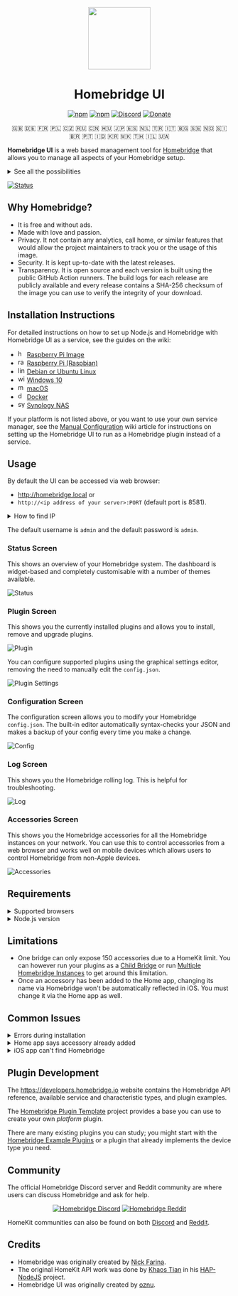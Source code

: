 <p align="center">
  <a href="https://homebridge.io"><img src="https://raw.githubusercontent.com/homebridge/branding/latest/logos/homebridge-color-round-stylized.png" height="140"></a>
</p>
<span align="center">

# Homebridge UI

[![npm](https://badgen.net/npm/v/homebridge-config-ui-x/latest)](https://www.npmjs.com/package/homebridge-config-ui-x)
[![npm](https://badgen.net/npm/dt/homebridge-config-ui-x?label=downloads)](https://www.npmjs.com/package/homebridge-config-ui-x)
[![Discord](https://badgen.net/discord/online-members/C87Pvq3?icon=discord&label=discord)](https://discord.gg/C87Pvq3)
[![Donate](https://badgen.net/badge/donate/paypal/yellow)](https://paypal.me/oznu)

:gb: :de: :fr: :poland: :czech_republic: :ru: :cn: :hungary: :jp: :es: :netherlands: :tr: :it: :bulgaria: :sweden: :norway: :slovenia: :brazil: :portugal: :indonesia: :kr: :macedonia: :thailand: :israel: :ukraine:

</span>

**Homebridge UI** is a web based management tool for [Homebridge](https://github.com/homebridge/homebridge) that allows you to manage all aspects of your Homebridge setup.

<details>
<summary>See all the possibilities</summary>
  
* Install and configure Homebridge plugins.
* Edit the Homebridge `config.json` with advanced JSON syntax checking and structure validation.
* Visual configuration for over 450 plugins (no manual config.json editing required).
* Monitor your Homebridge server via a fully customisable widget-based dashboard.
* View the Homebridge logs.
* View and control Homebridge accessories.
* Restart Homebridge.
* Backup and restore your Homebridge instance.
* Set up and manage your Homebridge plugins as [child bridges](https://github.com/homebridge/homebridge/wiki/Child-Bridges).
* Homebridge UI also provides a tool called [`hb-service`](https://github.com/homebridge/homebridge-config-ui-x/wiki/Homebridge-Service-Command) which makes it easy to set up Homebridge as a service on Linux/Raspbian, macOS and Windows 10.
* and more...

</details>

[![Status](screenshots/homebridge-config-ui-x-darkmode-status.png?2020-01-07)](#usage)

## Why Homebridge?
- It is free and without ads.
- Made with love and passion. 
- Privacy. It not contain any analytics, call home, or similar features that would allow the project maintainers to track you or the usage of this image.
- Security. It is kept up-to-date with the latest releases. 
- Transparency. It is open source and each version is built using the public GitHub Action runners. The build logs for each release are publicly available and every release contains a SHA-256 checksum of the image you can use to verify the integrity of your download.

## Installation Instructions

For detailed instructions on how to set up Node.js and Homebridge with Homebridge UI as a service, see the guides on the wiki:

* <img src="https://user-images.githubusercontent.com/3979615/78118327-9853f200-7452-11ea-88aa-5e57ebcf3070.png" alt="homebridge-raspbian-image" height="16px" width="16px"/> [Raspberry Pi Image](https://github.com/homebridge/homebridge-raspbian-image/wiki/Getting-Started)
* <img src="https://user-images.githubusercontent.com/3979615/59594350-07b45b80-9137-11e9-85fd-e75093ba91a4.png" alt="raspbian" height="16px" width="16px"/> [Raspberry Pi (Raspbian)](https://github.com/homebridge/homebridge/wiki/Install-Homebridge-on-Raspbian)
* <img src="https://user-images.githubusercontent.com/3979615/59595664-93c78280-9139-11e9-83dc-4d6f9405e788.png" alt="linux" height="16px" width="16px"/> [Debian or Ubuntu Linux](https://github.com/homebridge/homebridge/wiki/Install-Homebridge-on-Debian-or-Ubuntu-Linux)
* <img src="https://user-images.githubusercontent.com/3979615/59593218-e0f52580-9134-11e9-8b77-585755af5d99.png" alt="windows" height="16px" width="16px"/> [Windows 10](https://github.com/homebridge/homebridge/wiki/Install-Homebridge-on-Windows-10)
* <img src="https://user-images.githubusercontent.com/3979615/59594157-b015f000-9136-11e9-93cb-c9d9773ec9e8.png" alt="macos" height="16px" width="16px"/> [macOS](https://github.com/homebridge/homebridge/wiki/Install-Homebridge-on-macOS)
* <img src="https://user-images.githubusercontent.com/3979615/59594527-56fa8c00-9137-11e9-937b-32092dfcff41.png" alt="docker" height="16px" width="16px"/> [Docker](https://github.com/homebridge/homebridge/wiki/Install-Homebridge-on-Docker)
* <img src="https://user-images.githubusercontent.com/3979615/78118531-dc46f700-7452-11ea-95e5-977f79d1904f.png" alt="synology-dsm" height="16px" width="16px"/> [Synology NAS](https://github.com/homebridge/homebridge/wiki/Install-Homebridge-on-Synology-DSM)

If your platform is not listed above, or you want to use your own service manager, see the [Manual Configuration](https://github.com/homebridge/homebridge-config-ui-x/wiki/Manual-Configuration) wiki article for instructions on setting up the Homebridge UI to run as a Homebridge plugin instead of a service.

## Usage

By default the UI can be accessed via web browser:
- http://homebridge.local or
- `http://<ip address of your server>:PORT` (default port is 8581).

<details>
    <summary>How to find IP</summary>

Try one of:
- Login to your router and find the "connected devices" or "dhcp clients" page to find the IP address that was assigned to the Raspberry Pi.
- Use other device (Mac, iPhone, etc) to access `http://homebridge.local`, once you login using the default username and password (admin/admin) you can find the IP address under System Information.
- Download the [Fing](https://www.fing.com/) app for [iOS](https://itunes.apple.com/us/app/fing-network-scanner/id430921107?mt=8) or [Android](https://play.google.com/store/apps/details?id=com.overlook.android.fing&hl=en_GB) to scan your network to find the IP address of your Raspberry Pi.
- As a last resort, if you plug a monitor into your Raspberry Pi, the IP address will be displayed on the attached screen once it has finished booting.

</details>

The default username is `admin` and the default password is `admin`.

### Status Screen

This shows an overview of your Homebridge system. The dashboard is widget-based and completely customisable with a number of themes available.

![Status](screenshots/homebridge-config-ui-x-status.png?2020-01-07)

### Plugin Screen

This shows you the currently installed plugins and allows you to install, remove and upgrade plugins.

![Plugin](screenshots/homebridge-config-ui-x-darkmode-plugins.png?2020-01-07)

You can configure supported plugins using the graphical settings editor, removing the need to manually edit the `config.json`. 

![Plugin Settings](screenshots/homebridge-config-ui-x-darkmode-alexa-settings.png?2020-01-07)

### Configuration Screen

The configuration screen allows you to modify your Homebridge `config.json`. The built-in editor automatically syntax-checks your JSON and makes a backup of your config every time you make a change.

![Config](screenshots/homebridge-config-ui-x-config.png?2020-01-07)

### Log Screen

This shows you the Homebridge rolling log. This is helpful for troubleshooting.

![Log](screenshots/homebridge-config-ui-x-logs.png?2020-01-07)

### Accessories Screen

This shows you the Homebridge accessories for all the Homebridge instances on your network. You can use this to control accessories from a web browser and works well on mobile devices which allows users to control Homebridge from non-Apple devices.

![Accessories](screenshots/homebridge-config-ui-x-accessories.png?2020-01-07)

## Requirements

<details>
<summary>Supported browsers</summary>

The following browsers are supported by the Homebridge UI:

* Chrome - latest
* Edge - latest
* Firefox - latest
* Safari - 2 most recent major versions
* iOS - 2 most recent major versions

MS Internet Explorer (any version) is not supported!

</details>

<details>
<summary>Node.js version</summary>

The Homebridge UI follows the same Node.js support schedule as Homebridge. See the [How-To-Update-Node.js](https://github.com/homebridge/homebridge/wiki/How-To-Update-Node.js) page in the Homebridge wiki for currently supported versions.

You can check your current versions using these commands:

```shell
# check node version
node -v

# check npm version
npm -v
```
</details>

## Limitations

* One bridge can only expose 150 accessories due to a HomeKit limit. You can however run your plugins as a [Child Bridge](https://github.com/homebridge/homebridge/wiki/Child-Bridges) or run [Multiple Homebridge Instances](https://github.com/oznu/homebridge-config-ui-x/wiki/Homebridge-Service-Command#multiple-instances) to get around this limitation.
* Once an accessory has been added to the Home app, changing its name via Homebridge won't be automatically reflected in iOS. You must change it via the Home app as well.

## Common Issues

<details>
<summary>Errors during installation</summary>

Make sure you installed the package with `sudo` and used the  `--unsafe-perm` flag. Most installation errors can be fixed by removing the Homebridge UI and reinstalling:

```shell
# cleanup
sudo npm uninstall -g homebridge-config-ui-x

# reinstall
sudo npm install -g --unsafe-perm homebridge-config-ui-x
```

Make sure you are running [supported versions of node and npm](#supported-nodejs-and-npm-versions).

</details>

<details>
<summary>Home app says accessory already added</summary>

To fix this, [Reset Homebridge](https://github.com/homebridge/homebridge/wiki/Connecting-Homebridge-To-HomeKit#how-to-reset-homebridge).

</details>

<details>
<summary>iOS app can't find Homebridge</summary>

Try the following:

1. Swap between the `Bonjour HAP` and `Ciao` mDNS Advertiser options. See [the wiki](https://github.com/homebridge/homebridge/wiki/mDNS-Options) for more details.
2. iOS DNS cache has gone stale or gotten misconfigured. To fix this, turn airplane mode on and back off to flush the DNS cache.

</details>

## Plugin Development

The https://developers.homebridge.io website contains the Homebridge API reference, available service and characteristic types, and plugin examples.

The [Homebridge Plugin Template](https://github.com/homebridge/homebridge-plugin-template) project provides a base you can use to create your own *platform* plugin.

There are many existing plugins you can study; you might start with the [Homebridge Example Plugins](https://github.com/homebridge/homebridge-examples) or a plugin that already implements the device type you need.

## Community

The official Homebridge Discord server and Reddit community are where users can discuss Homebridge and ask for help.

<span align="center">

[![Homebridge Discord](https://discordapp.com/api/guilds/432663330281226270/widget.png?style=banner2)](https://discord.gg/kqNCe2D) [![Homebridge Reddit](https://raw.githubusercontent.com/homebridge/homebridge/50f91541bc8731ed0c794f1370d9b76f49443d11/.github/homebridge-reddit.svg)](https://www.reddit.com/r/homebridge/)

</span>

HomeKit communities can also be found on both [Discord](https://discord.gg/RcV7fa8) and [Reddit](https://www.reddit.com/r/homekit).

## Credits

- Homebridge was originally created by [Nick Farina](https://twitter.com/nfarina).
- The original HomeKit API work was done by [Khaos Tian](https://twitter.com/khaost) in his [HAP-NodeJS](https://github.com/homebridge/HAP-NodeJS) project.
- Homebridge UI was originally created by [oznu](https://github.com/oznu).
